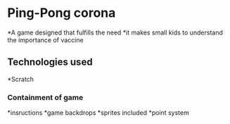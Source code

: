 # Ping-Pong corona
*A game designed that fulfills the need 
*it makes small kids to understand the importance of vaccine
## Technologies used
*Scratch
### Containment of game
*insructions
*game backdrops
*sprites included
*point system
